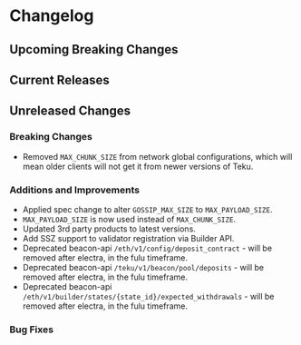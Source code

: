 # Changelog

## Upcoming Breaking Changes

## Current Releases

## Unreleased Changes

### Breaking Changes
 - Removed `MAX_CHUNK_SIZE` from network global configurations, which will mean older clients will not get it from newer versions of Teku.

### Additions and Improvements
 - Applied spec change to alter `GOSSIP_MAX_SIZE` to `MAX_PAYLOAD_SIZE`.
 - `MAX_PAYLOAD_SIZE` is now used instead of `MAX_CHUNK_SIZE`.
 - Updated 3rd party products to latest versions.
 - Add SSZ support to validator registration via Builder API.
 - Deprecated beacon-api `/eth/v1/config/deposit_contract` - will be removed after electra, in the fulu timeframe.
 - Deprecated beacon-api `/teku/v1/beacon/pool/deposits` - will be removed after electra, in the fulu timeframe.
 - Deprecated beacon-api `/eth/v1/builder/states/{state_id}/expected_withdrawals` - will be removed after electra, in the fulu timeframe.

### Bug Fixes
